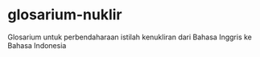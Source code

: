 # glosarium-nuklir
Glosarium untuk perbendaharaan istilah kenukliran dari Bahasa Inggris ke Bahasa Indonesia
